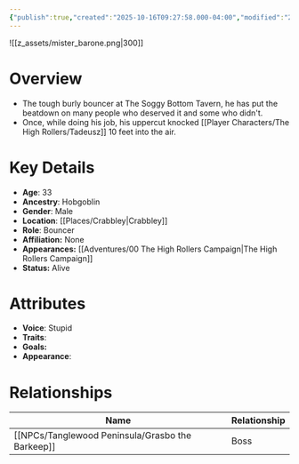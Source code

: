```yaml
---
{"publish":true,"created":"2025-10-16T09:27:58.000-04:00","modified":"2025-10-16T14:05:05.550-04:00","published":"2025-10-16T14:05:05.550-04:00","cssclasses":"","Age":"33","Ancestry":"Hobgoblin","Gender":"Male","Location":["[[Crabbley]]"],"Role":["Bouncer"],"Affiliation":["None"],"Appearances":["[[00 The High Rollers Campaign|The High Rollers Campaign]]"],"Status":"Alive"}
---
```


![[z_assets/mister_barone.png|300]]

# Overview
- The tough burly bouncer at The Soggy Bottom Tavern, he has put the beatdown on many people who deserved it and some who didn't.
- Once, while doing his job, his uppercut knocked [[Player Characters/The High Rollers/Tadeusz]] 10 feet into the air.

# Key Details
- **Age**: 33
- **Ancestry**: Hobgoblin
- **Gender**: Male
- **Location**: [[Places/Crabbley\|Crabbley]]
- **Role**: Bouncer
- **Affiliation:** None
- **Appearances:** [[Adventures/00 The High Rollers Campaign\|The High Rollers Campaign]]
- **Status:** Alive

# Attributes
- **Voice**: Stupid
- **Traits**: 
- **Goals:** 
- **Appearance**: 

# Relationships

| Name                   | Relationship |
| ---------------------- | ------------ |
| [[NPCs/Tanglewood Peninsula/Grasbo the Barkeep]] | Boss         |

